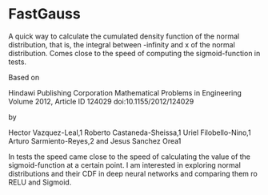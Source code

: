# FastGauss

A quick way to calculate the cumulated density function of the normal distribution, that is,
the integral between -infinity and x of the normal distribution. Comes close to the speed of computing the sigmoid-function
in tests.

Based on

Hindawi Publishing Corporation Mathematical Problems in Engineering Volume 2012, Article ID 124029
doi:10.1155/2012/124029

by

Hector Vazquez-Leal,1 Roberto Castaneda-Sheissa,1 Uriel Filobello-Nino,1 Arturo Sarmiento-Reyes,2 and Jesus Sanchez Orea1

In tests the speed came close to the speed of calculating the value of the sigmoid-function at a certain point. I am interested in exploring normal distributions and their CDF in deep neural networks and comparing them ro RELU and Sigmoid.
